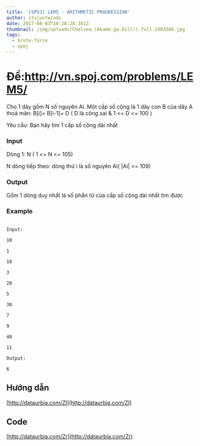 ```yaml
---
title: '[SPOJ] LEM5 - ARITHMETIC PROGRESSION'
author: itsjustwinds
date: 2017-08-03T10:28:28.351Z
thumbnail: /img/uploads/Chelsea.(Akame.ga.Kill!).full.1983566.jpg
tags:
  - brute-force
  - spoj
---
```

# Đề:http://vn.spoj.com/problems/LEM5/

Cho 1 dãy gồm N số nguyên Ai. Một cấp số cộng là 1 dãy con B của dãy A thoả mãn: B[i]= B[i-1]+ D \( D là công sai & 1 &lt;= D &lt;= 100 \)

Yêu cầu: Bạn hãy tìm 1 cấp số cộng dài nhất

### Input

Dòng 1: N \( 1 &lt;= N &lt;= 105\)

N dòng tiếp theo: dòng thứ i là số nguyên Ai\( \|Ai\| &lt;= 109\)

### Output

Gồm 1 dòng duy nhất là số phần tử của cấp số cộng dài nhất tìm được

### Example

```

Input:

10 

1

10

3

20

5

30

7

9

40

11

Output:

6

```

## Hướng dẫn

[http://dataurbia.com/ZI](http://dataurbia.com/ZI)

## Code

[http://dataurbia.com/Zr](http://dataurbia.com/Zr)
